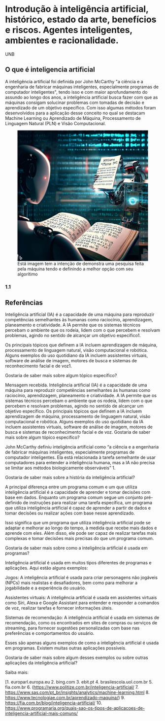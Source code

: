 # Introdução à inteligência artificial, histórico, estado da arte, benefícios e riscos. Agentes inteligentes, ambientes e racionalidade.
 
 UNB


## O que é inteligencia artificial
  
A inteligência artificial foi definida por John McCarthy "a ciência e a engenharia de fabricar máquinas inteligentes, especialmente programas de computador inteligentes", tendo isso e com maior aprofundamento do assundo ao longo dos anos, a inteligência artificial busca fazer com que as máquinas consigam solucinar problemas com tomadas de decisão e aprendizado de um objetivo específico. Com isso algumas métodos foram desenvolvidos para a aplicação desse conceito no qual se destacam  Machine Learning ou Aprendizado de Máquina, Processamento de Linguagem Natural (PLN) e Visão Computacional.

<figure>
<img src="Imagens/img_robot1.jpg" & "Imagens/img_robot2.jpg"  width="500px" alt="Imagem Criada pela inteligência artificial do bing" style= "float: left;"/>
 <figcaption>Está imagem tem a intenção de demonstra uma pesquisa feita pela máquina tendo e definindo a melhor opção com seu algorítimo </figcaption>
</figure>



### 1.1  




## Referências

Inteligência artificial (IA) é a capacidade de uma máquina para reproduzir competências semelhantes às humanas como raciocínio, aprendizagem, planeamento e criatividade. A IA permite que os sistemas técnicos percebam o ambiente que os rodeia, lidem com o que percebem e resolvam problemas, agindo no sentido de alcançar um objetivo específico1.

Os principais tópicos que definem a IA incluem aprendizagem de máquina, processamento de linguagem natural, visão computacional e robótica. Alguns exemplos do uso quotidiano da IA incluem assistentes virtuais, software de análise de imagem, motores de busca e sistemas de reconhecimento facial e de voz1.

Gostaria de saber mais sobre algum tópico específico?

Mensagem recebida. Inteligência artificial (IA) é a capacidade de uma máquina para reproduzir competências semelhantes às humanas como raciocínio, aprendizagem, planeamento e criatividade. A IA permite que os sistemas técnicos percebam o ambiente que os rodeia, lidem com o que percebem e resolvam problemas, agindo no sentido de alcançar um objetivo específico. Os principais tópicos que definem a IA incluem aprendizagem de máquina, processamento de linguagem natural, visão computacional e robótica. Alguns exemplos do uso quotidiano da IA incluem assistentes virtuais, software de análise de imagem, motores de busca e sistemas de reconhecimento facial e de voz. Gostaria de saber mais sobre algum tópico específico?


John McCarthy definiu inteligência artificial como “a ciência e a engenharia de fabricar máquinas inteligentes, especialmente programas de computador inteligentes. Ela está relacionada à tarefa semelhante de usar computadores para entender a inteligência humana, mas a IA não precisa se limitar aos métodos biologicamente observáveis” 1.

Gostaria de saber mais sobre a história da inteligência artificial?

A principal diferença entre um programa comum e um que utiliza inteligência artificial é a capacidade de aprender e tomar decisões com base em dados. Enquanto um programa comum segue um conjunto pré-definido de instruções para realizar uma tarefa específica, um programa que utiliza inteligência artificial é capaz de aprender a partir de dados e tomar decisões ou realizar ações com base nesse aprendizado.

Isso significa que um programa que utiliza inteligência artificial pode se adaptar e melhorar ao longo do tempo, à medida que recebe mais dados e aprende com eles. Além disso, ele pode ser capaz de realizar tarefas mais complexas e tomar decisões mais precisas do que um programa comum.

Gostaria de saber mais sobre como a inteligência artificial é usada em programas?

Inteligência artificial é usada em muitos tipos diferentes de programas e aplicações. Aqui estão alguns exemplos:

Jogos: A inteligência artificial é usada para criar personagens não jogáveis (NPCs) mais realistas e desafiadores, bem como para melhorar a jogabilidade e a experiência do usuário.

Assistentes virtuais: A inteligência artificial é usada em assistentes virtuais como Siri, Alexa e Google Assistant para entender e responder a comandos de voz, realizar tarefas e fornecer informações úteis.

Sistemas de recomendação: A inteligência artificial é usada em sistemas de recomendação, como os encontrados em sites de compras ou serviços de streaming, para fornecer sugestões personalizadas com base nas preferências e comportamentos do usuário.

Esses são apenas alguns exemplos de como a inteligência artificial é usada em programas. Existem muitas outras aplicações possíveis.

Gostaria de saber mais sobre algum desses exemplos ou sobre outras aplicações da inteligência artificial?


Saiba mais:

[1. europarl.europa.eu
2. bing.com
3. ebit.pt
4. brasilescola.uol.com.br
5. fia.com.br
6. (https://www.politize.com.br/inteligencia-artificial/
7. https://www.sas.com/pt_br/insights/analytics/machine-learning.html
8. https://www.tecnologiae.com.br/aprendizado-maquina/)
9. https://fia.com.br/blog/inteligencia-artificial/
10. https://www.programaria.org/quais-sao-os-tipos-de-aplicacoes-de-inteligencia-artificial-mais-comuns/
